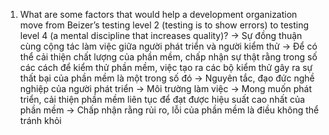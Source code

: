 1. What are some factors that would help a development organization move from Beizer’s testing level 2 (testing is to show errors) to
testing level 4 (a mental discipline that increases quality)?
  -> Sự đồng thuận cùng cộng tác làm việc giữa người phát triển và người kiểm thử
  -> Để có thể cải thiện chất lượng của phần mềm, chấp nhận sự thật rằng trong số các cách để kiểm thử phần mềm, việc tạo
      ra các bộ kiểm thử gây ra sự thất bại của phần mềm là một trong số đó
  -> Nguyên tắc, đạo đức nghề nghiệp của người phát triển
  -> Môi trường làm việc
  -> Mong muốn phát triển, cải thiện phần mềm liên tục để đạt được hiệu suất cao nhất của phần mềm
  -> Chấp nhận rằng rủi ro, lỗi của phần mềm là điều không thể tránh khỏi
 
